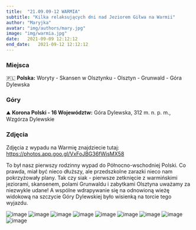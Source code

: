 ```yaml
---
title:  "21.09.09-12 WARMIA"
subtitle: "Kilka relaksujących dni nad Jeziorem Giłwa na Warmii"
author: "Maryjka"
avatar: "img/authors/mary.jpg"
image: "img/warmia.jpg"
date:   2021-09-09 12:12:12
end_date:   2021-09-12 12:12:12
---
```


### Miejsca
🇵🇱 **Polska:** Woryty - Skansen w Olsztynku - Olsztyn - Grunwald - Góra Dylewska

### Góry
⛰️ **Korona Polski - 16 Województw:** Góra Dylewska, 312 m. n. p. m., Wzgórza Dylewskie

### Zdjęcia
Zdjęcia z wypadu na Warmię znajdziecie tutaj: https://photos.app.goo.gl/VxFoJBG36fWjsMX58

To był nasz pierwszy rodzinny wypad do Północno-wschodniej Polski. Co prawda, miał być nieco dłuższy, ale przedszkolne zarazki nieco nam pokrzyżowały plany. Tak czy siak - pierwsze zetknięcie z warmińskimi jeziorami, skansenem, polami Grunwaldu i zabytkami Olsztyna uważamy za niezwykle udane!
A wspólne wdrapywanie się na odnowioną wieżę widokową na szczycie Góry Dylewskiej było wisienką na torcie tego wyjazdu.

![image](https://user-images.githubusercontent.com/8321003/161048066-fd51d135-b396-499c-9f3d-457c404e8b79.png)
![image](https://user-images.githubusercontent.com/8321003/161048097-fe854f07-99f6-4ef2-ba19-3a5916904a0b.png)
![image](https://user-images.githubusercontent.com/8321003/161048115-7316b3c4-dc42-4fa6-b989-b1eec0bbc385.png)
![image](https://user-images.githubusercontent.com/8321003/161048145-1f7e77e0-b43f-4c6b-99c7-4ce267115fe7.png)
![image](https://user-images.githubusercontent.com/8321003/161048182-6cedf766-8b5e-4969-bcdf-12e0e2348d9a.png)
![image](https://user-images.githubusercontent.com/8321003/161048207-c84d6e0d-03e0-4569-894a-f7b141c65da9.png)
![image](https://user-images.githubusercontent.com/8321003/161048249-2989d79c-feb5-4fcd-9dcc-1671162929d0.png)
![image](https://user-images.githubusercontent.com/8321003/161048283-07f8a3dc-90a2-4c0b-b70e-686c96ca9d23.png)
![image](https://user-images.githubusercontent.com/8321003/161048300-63652a5e-5deb-4556-ae18-fe14e50a1991.png)
